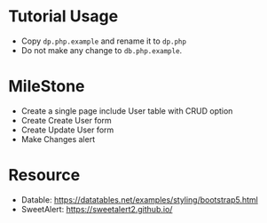 # Tutorial Usage
 - Copy `dp.php.example` and rename it to `dp.php`
 - Do not make any change to `db.php.example`.

# MileStone
 - Create a single page include User table with CRUD option
 - Create Create User form
 - Create Update User form
 - Make Changes alert

# Resource
 - Datable: https://datatables.net/examples/styling/bootstrap5.html
 - SweetAlert: https://sweetalert2.github.io/